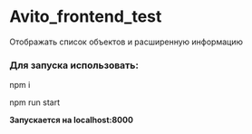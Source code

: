 # Avito_frontend_test
Отображать список объектов и расширенную информацию

<b><h3>Для запуска использовать:</b></h3>

npm i

npm run start

<b>Запускается на localhost:8000
